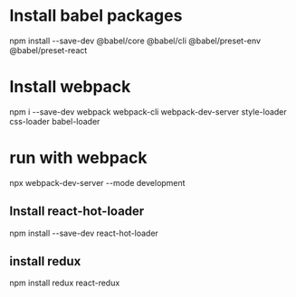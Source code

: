 # Install babel packages

npm install --save-dev @babel/core @babel/cli @babel/preset-env @babel/preset-react

# Install webpack

npm i --save-dev webpack webpack-cli webpack-dev-server style-loader css-loader babel-loader

# run with webpack

npx webpack-dev-server --mode development

## Install react-hot-loader

npm install --save-dev react-hot-loader

## install redux

npm install redux react-redux
